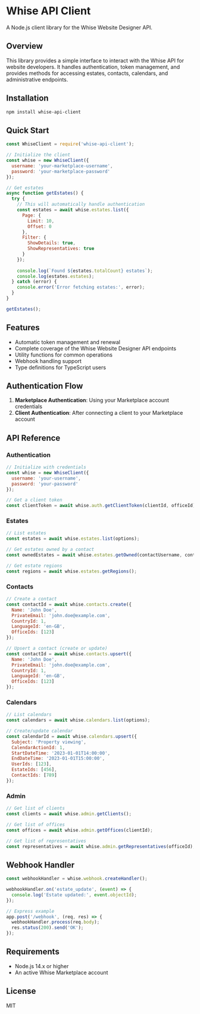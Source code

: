 # Whise API Client

A Node.js client library for the Whise Website Designer API.

## Overview

This library provides a simple interface to interact with the Whise API for website developers. It handles authentication, token management, and provides methods for accessing estates, contacts, calendars, and administrative endpoints.

## Installation

```bash
npm install whise-api-client
```

## Quick Start

```javascript
const WhiseClient = require('whise-api-client');

// Initialize the client
const whise = new WhiseClient({
  username: 'your-marketplace-username',
  password: 'your-marketplace-password'
});

// Get estates
async function getEstates() {
  try {
    // This will automatically handle authentication
    const estates = await whise.estates.list({
      Page: {
        Limit: 10,
        Offset: 0
      },
      Filter: {
        ShowDetails: true,
        ShowRepresentatives: true
      }
    });
    
    console.log(`Found ${estates.totalCount} estates`);
    console.log(estates.estates);
  } catch (error) {
    console.error('Error fetching estates:', error);
  }
}

getEstates();
```

## Features

- Automatic token management and renewal
- Complete coverage of the Whise Website Designer API endpoints
- Utility functions for common operations
- Webhook handling support
- Type definitions for TypeScript users

## Authentication Flow

1. **Marketplace Authentication**: Using your Marketplace account credentials
2. **Client Authentication**: After connecting a client to your Marketplace account

## API Reference

### Authentication

```javascript
// Initialize with credentials
const whise = new WhiseClient({
  username: 'your-username',
  password: 'your-password'
});

// Get a client token
const clientToken = await whise.auth.getClientToken(clientId, officeId);
```

### Estates

```javascript
// List estates
const estates = await whise.estates.list(options);

// Get estates owned by a contact
const ownedEstates = await whise.estates.getOwned(contactUsername, contactPassword, options);

// Get estate regions
const regions = await whise.estates.getRegions();
```

### Contacts

```javascript
// Create a contact
const contactId = await whise.contacts.create({
  Name: 'John Doe',
  PrivateEmail: 'john.doe@example.com',
  CountryId: 1,
  LanguageId: 'en-GB',
  OfficeIds: [123]
});

// Upsert a contact (create or update)
const contactId = await whise.contacts.upsert({
  Name: 'John Doe',
  PrivateEmail: 'john.doe@example.com',
  CountryId: 1,
  LanguageId: 'en-GB',
  OfficeIds: [123]
});
```

### Calendars

```javascript
// List calendars
const calendars = await whise.calendars.list(options);

// Create/update calendar
const calendarId = await whise.calendars.upsert({
  Subject: 'Property viewing',
  CalendarActionId: 1,
  StartDateTime: '2023-01-01T14:00:00',
  EndDateTime: '2023-01-01T15:00:00',
  UserIds: [123],
  EstateIds: [456],
  ContactIds: [789]
});
```

### Admin

```javascript
// Get list of clients
const clients = await whise.admin.getClients();

// Get list of offices
const offices = await whise.admin.getOffices(clientId);

// Get list of representatives
const representatives = await whise.admin.getRepresentatives(officeId);
```

## Webhook Handler

```javascript
const webhookHandler = whise.webhook.createHandler();

webhookHandler.on('estate_update', (event) => {
  console.log('Estate updated:', event.objectId);
});

// Express example
app.post('/webhook', (req, res) => {
  webhookHandler.process(req.body);
  res.status(200).send('OK');
});
```

## Requirements

- Node.js 14.x or higher
- An active Whise Marketplace account

## License

MIT
